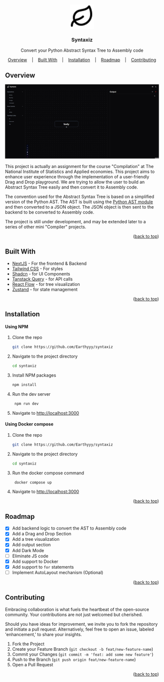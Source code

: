 <div id="readme-top"></div>

<!-- PROJECT LOGO -->
<br />
<div align="center">
  <a href="https://github.com/Earthyyy/syntaxiz">
    <img src="images/logo.svg" alt="Logo" width="80" height="80">
  </a>

  <h3 align="center">Syntaxiz</h3>

  <p align="center">
    Convert your Python Abstract Syntax Tree to Assembly code

  </p>
</div>

<p align="center">
  <a href="#overview">Overview</a>
  &nbsp;&nbsp;&nbsp;|&nbsp;&nbsp;&nbsp;
  <a href="#built-with">Built With</a>
  &nbsp;&nbsp;&nbsp;|&nbsp;&nbsp;&nbsp;
  <a href="#installation">Installation</a>
  &nbsp;&nbsp;&nbsp;|&nbsp;&nbsp;&nbsp;
  <a href="#roadmap">Roadmap</a>
  &nbsp;&nbsp;&nbsp;|&nbsp;&nbsp;&nbsp;
  <a href="#contributing">Contributing</a>

</p>

## Overview

[![Syntaxiz][product-screenshot]](https://github.com/Earthyyy/syntaxiz)

This project is actually an assignment for the course "Compilation" at The National Institute of Statistics and Applied economies. This project aims to enhance user experience through the implementation of a user-friendly Drag and Drop playground. We are trying to allow the user to build an Abstract Syntax Tree easily and then convert it to Assembly code.

The convention used for the Abstract Syntax Tree is based on a simplified version of the Python AST. The AST is built using the [Python AST module](https://docs.python.org/3/library/ast.html) and then converted to a JSON object. The JSON object is then sent to the backend to be converted to Assembly code.

The project is still under development, and may be extended later to a series of other mini "Compiler" projects.

<p align="right">(<a href="#readme-top">back to top</a>)</p>

## Built With

- [NextJS](https://nextjs.org/) - For the frontend & Backend
- [Tailwind CSS](https://tailwindcss.com/) - For styles
- [Shadcn](https://ui.shadcn.com/) - for UI Components
- [Tanstack Query](https://tanstack.com/query/) - for API calls
- [React Flow](https://reactflow.dev/) - for tree visualization
- [Zustand](https://docs.pmnd.rs/zustand/getting-started/introduction) - for state management

<p align="right">(<a href="#readme-top">back to top</a>)</p>

<!-- GETTING STARTED -->

## Installation

#### Using NPM

1. Clone the repo
   ```sh
   git clone https://github.com/Earthyyy/syntaxiz
   ```
2. Navigate to the project directory
   ```sh
   cd syntaxiz
   ```
3. Install NPM packages
   ```sh
   npm install
   ```
4. Run the dev server
   ```sh
    npm run dev
   ```
5. Navigate to [http://localhost:3000](http://localhost:3000)

#### Using Docker compose

1. Clone the repo
   ```sh
   git clone https://github.com/Earthyyy/syntaxiz
   ```
2. Navigate to the project directory
   ```sh
   cd syntaxiz
   ```
3. Run the docker compose command
   ```sh
    docker compose up
   ```
4. Navigate to [http://localhost:3000](http://localhost:3000)

<p align="right">(<a href="#readme-top">back to top</a>)</p>

<!-- ROADMAP -->

## Roadmap

- [x] Add backend logic to convert the AST to Assembly code
- [x] Add a Drag and Drop Section
- [x] Add a tree visualization
- [x] Add output section
- [x] Add Dark Mode
- [ ] Eliminate JS code
- [x] Add support to Docker
- [x] Add support to `for` statements
- [ ] Implement AutoLayout mechanism (Optional)

<p align="right">(<a href="#readme-top">back to top</a>)</p>

## Contributing

Embracing collaboration is what fuels the heartbeat of the open-source community. Your contributions are not just welcomed but cherished.

Should you have ideas for improvement, we invite you to fork the repository and initiate a pull request. Alternatively, feel free to open an issue, labeled 'enhancement,' to share your insights.

1. Fork the Project
2. Create your Feature Branch (`git checkout -b feat/new-feature-name`)
3. Commit your Changes (`git commit -m 'feat: add some new feature'`)
4. Push to the Branch (`git push origin feat/new-feature-name`)
5. Open a Pull Request

<p align="right">(<a href="#readme-top">back to top</a>)</p>

<!-- MARKDOWN LINKS & IMAGES -->

[product-screenshot]: images/demo.gif

